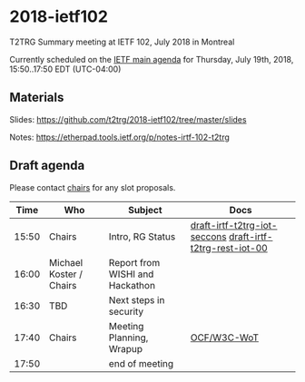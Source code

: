 # 2018-ietf102
T2TRG Summary meeting at IETF 102, July 2018 in Montreal

Currently scheduled on the [IETF main agenda][] for Thursday,
July 19th, 2018, 15:50..17:50 EDT (UTC-04:00)

[IETF main agenda]: https://tools.ietf.org/agenda/102/#102-thu-1550-t2trg
[DT-Main]: https://datatracker.ietf.org/meeting/102/agenda.html#t2trg

## Materials

Slides: <https://github.com/t2trg/2018-ietf102/tree/master/slides>

Notes: <https://etherpad.tools.ietf.org/p/notes-irtf-102-t2trg>

## Draft agenda

Please contact [chairs][] for any slot proposals.

|  Time | Who                     | Subject                         | Docs                                                                            |
|-------|-------------------------|---------------------------------|---------------------------------------------------------------------------------|
| 15:50 | Chairs                  | Intro, RG Status                | [draft-irtf-t2trg-iot-seccons][seccons] [draft-irtf-t2trg-rest-iot-00][restiot] |
| 16:00 | Michael Koster / Chairs | Report from WISHI and Hackathon |                                                                                 |
| 16:30 | TBD                     | Next steps in security          |                                                                                 |
| 17:40 | Chairs                  | Meeting Planning, Wrapup        | [OCF/W3C-WoT][OCF]                                                              |
| 17:50 |                         | end of meeting                  |                                                                                 |

[seccons]: https://tools.ietf.org/html/draft-irtf-t2trg-iot-seccons-15
[restiot]: https://tools.ietf.org/html/draft-irtf-t2trg-rest-iot-01
[Berlin]: https://github.com/t2trg/2017-09-berlin
[OCF]: https://github.com/t2trg/2018-03-ocf
[chairs]: mailto:t2trg-chairs@irtf.org

